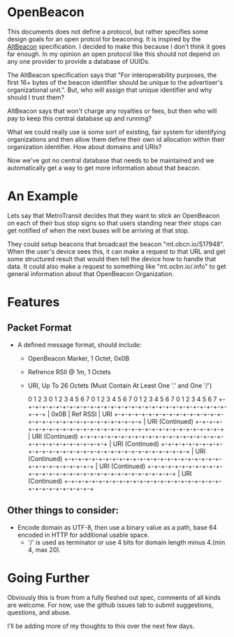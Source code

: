 # OpenBeacon

This documents does not define a protocol, but rather specifies some design
goals for an open protcol for beaconing. It is inspired by the
[AltBeacon](http://altbeacon.org/) specification. I decided to make this because
I don't think it goes far enough. In my opinion an open protocol like this
should not depend on any one provider to provide a database of UUIDs.

The AltBeacon specification says that "For interoperability purposes, the first
16+ bytes of the beacon identifier should be unique to the advertiser's
organizational unit.". But, who will assign that unique identifier and why
should I trust them?

AltBeacon says that won't charge any royalties or fees, but then who will pay to
keep this central database up and running?

What we could really use is some sort of existing, fair system for identifying
organizations and then allow them define their own id allocation within their
organization identifier. How about domains and URIs?

Now we've got no central database that needs to be maintained and we
automatically get a way to get more information about that beacon.

# An Example
Lets say that MetroTransit decides that they want to stick an OpenBeacon on each
of their bus stop signs so that users standing near their stops can get notified
of when the next buses will be arriving at that stop.

They could setup beacons that broadcast the beacon "mt.obcn.io/S17948". When the
user's device sees this, it can make a request to that URL and get some
structured result that would then tell the device how to handle that data. It
could also make a request to something like "mt.ocbn.io/.info" to get general
information about that OpenBeacon Organization.

# Features
## Packet Format

* A defined message format, should include:
  - OpenBeacon Marker, 1 Octet, 0x0B
  - Refrence RSII @ 1m, 1 Octets
  - URI, Up To 26 Octets (Must Contain At Least One '.' and One '/')


     0               1               2               3
     0 1 2 3 4 5 6 7 0 1 2 3 4 5 6 7 0 1 2 3 4 5 6 7 0 1 2 3 4 5 6 7 
    +-+-+-+-+-+-+-+-+-+-+-+-+-+-+-+-+-+-+-+-+-+-+-+-+-+-+-+-+-+-+-+-+
    |      0x0B     |    Ref RSSI   |               URI
    +-+-+-+-+-+-+-+-+-+-+-+-+-+-+-+-+-+-+-+-+-+-+-+-+-+-+-+-+-+-+-+-+
    |   URI (Continued)
    +-+-+-+-+-+-+-+-+-+-+-+-+-+-+-+-+-+-+-+-+-+-+-+-+-+-+-+-+-+-+-+-+
    |   URI (Continued)
    +-+-+-+-+-+-+-+-+-+-+-+-+-+-+-+-+-+-+-+-+-+-+-+-+-+-+-+-+-+-+-+-+
    |   URI (Continued)
    +-+-+-+-+-+-+-+-+-+-+-+-+-+-+-+-+-+-+-+-+-+-+-+-+-+-+-+-+-+-+-+-+
    |   URI (Continued)
    +-+-+-+-+-+-+-+-+-+-+-+-+-+-+-+-+-+-+-+-+-+-+-+-+-+-+-+-+-+-+-+-+
    |   URI (Continued)
    +-+-+-+-+-+-+-+-+-+-+-+-+-+-+-+-+-+-+-+-+-+-+-+-+-+-+-+-+-+-+-+-+
    |   URI (Continued)
    +-+-+-+-+-+-+-+-+-+-+-+-+-+-+-+-+-+-+-+-+-+-+-+-+-+-+-+-+-+-+-+-+

## Other things to consider:
* Encode domain as UTF-8, then use a binary value as a path, base 64 encoded in
  HTTP for additional usable space.
  - '/' is used as terminator or use 4 bits for domain length minus 4.(min 4, 
    max 20).


# Going Further
Obviously this is from from a fully fleshed out spec, comments of all kinds are
welcome. For now, use the github issues tab to submit suggestions, questions,
and abuse.

I'll be adding more of my thoughts to this over the next few days.